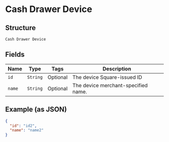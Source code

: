
# Cash Drawer Device

## Structure

`Cash Drawer Device`

## Fields

| Name | Type | Tags | Description |
|  --- | --- | --- | --- |
| `id` | `String` | Optional | The device Square-issued ID |
| `name` | `String` | Optional | The device merchant-specified name. |

## Example (as JSON)

```json
{
  "id": "id2",
  "name": "name2"
}
```

